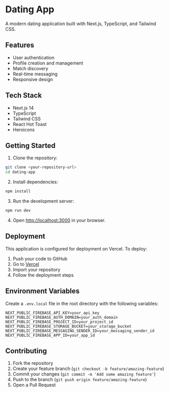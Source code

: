 # Dating App

A modern dating application built with Next.js, TypeScript, and Tailwind CSS.

## Features

- User authentication
- Profile creation and management
- Match discovery
- Real-time messaging
- Responsive design

## Tech Stack

- Next.js 14
- TypeScript
- Tailwind CSS
- React Hot Toast
- Heroicons

## Getting Started

1. Clone the repository:
```bash
git clone <your-repository-url>
cd dating-app
```

2. Install dependencies:
```bash
npm install
```

3. Run the development server:
```bash
npm run dev
```

4. Open [http://localhost:3000](http://localhost:3000) in your browser.

## Deployment

This application is configured for deployment on Vercel. To deploy:

1. Push your code to GitHub
2. Go to [Vercel](https://vercel.com)
3. Import your repository
4. Follow the deployment steps

## Environment Variables

Create a `.env.local` file in the root directory with the following variables:

```env
NEXT_PUBLIC_FIREBASE_API_KEY=your_api_key
NEXT_PUBLIC_FIREBASE_AUTH_DOMAIN=your_auth_domain
NEXT_PUBLIC_FIREBASE_PROJECT_ID=your_project_id
NEXT_PUBLIC_FIREBASE_STORAGE_BUCKET=your_storage_bucket
NEXT_PUBLIC_FIREBASE_MESSAGING_SENDER_ID=your_messaging_sender_id
NEXT_PUBLIC_FIREBASE_APP_ID=your_app_id
```

## Contributing

1. Fork the repository
2. Create your feature branch (`git checkout -b feature/amazing-feature`)
3. Commit your changes (`git commit -m 'Add some amazing feature'`)
4. Push to the branch (`git push origin feature/amazing-feature`)
5. Open a Pull Request
